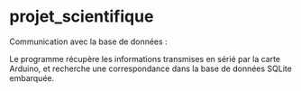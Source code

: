 # projet_scientifique
Communication avec la base de données : 

Le programme récupère les informations transmises en sérié par la carte Arduino, et recherche une correspondance dans la base de données SQLite embarquée. 
